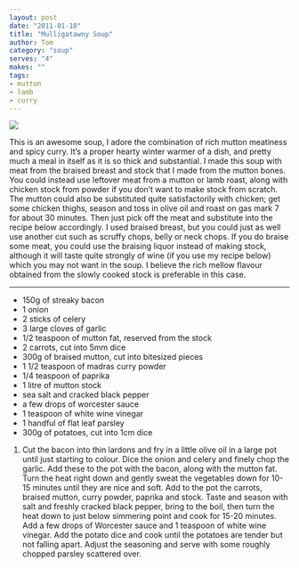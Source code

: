```yaml
---
layout: post
date: "2011-01-18"
title: "Mulligatawny Soup"
author: Tom
category: "soup"
serves: "4"
makes: ""
tags:
- mutton
- lamb
- curry
---
```

<img src="https://s3.eu-west-2.amazonaws.com/grubdaily/mulligatawny_soup.jpg" />

This is an awesome soup, I adore the combination of rich mutton meatiness and spicy curry. It&#8217;s a proper hearty winter warmer of a dish, and pretty much a meal in itself as it is so thick and substantial. I made this soup with meat from the braised breast and stock that I made from the mutton bones. You could instead use leftover meat from a mutton or lamb roast, along with chicken stock from powder if you don&#8217;t want to make stock from scratch. The mutton could also be substituted quite satisfactorily with chicken; get some chicken thighs, season and toss in olive oil and roast on gas mark 7 for about 30 minutes. Then just pick off the meat and substitute into the recipe below accordingly. I used braised breast, but you could just as well use another cut such as scruffy chops, belly or neck chops. If you do braise some meat, you could use the braising liquor instead of making stock, although it will taste quite strongly of wine (if you use my recipe below) which you may not want in the soup. I believe the rich mellow flavour obtained from the slowly cooked stock is preferable in this case.

---
* 150g of streaky bacon
* 1 onion
* 2 sticks of celery
* 3 large cloves of garlic
* 1/2 teaspoon of mutton fat, reserved from the stock
* 2 carrots, cut into 5mm dice
* 300g of braised mutton, cut into bitesized pieces
* 1 1/2 teaspoon of madras curry powder
* 1/4 teaspoon of paprika
* 1 litre of mutton stock
* sea salt and cracked black pepper
* a few drops of worcester sauce
* 1 teaspoon  of white wine vinegar
* 1 handful of flat leaf parsley
* 300g of potatoes, cut into 1cm dice

1. Cut the bacon into thin lardons and fry in a little olive oil in a large pot until just starting to colour. Dice the onion and celery and finely chop the garlic. Add these to the pot with the bacon, along with the mutton fat. Turn the heat right down and gently sweat the vegetables down for 10-15 minutes until they are nice and soft. Add to the pot the carrots, braised mutton, curry powder, paprika and stock. Taste and season with salt and freshly cracked black pepper, bring to the boil, then turn the heat down to just below simmering point and cook for 15-20 minutes. Add a few drops of Worcester sauce and 1 teaspoon of white wine vinegar. Add the potato dice and cook until the potatoes are tender but not falling apart. Adjust the seasoning and serve with some roughly chopped parsley scattered over.

